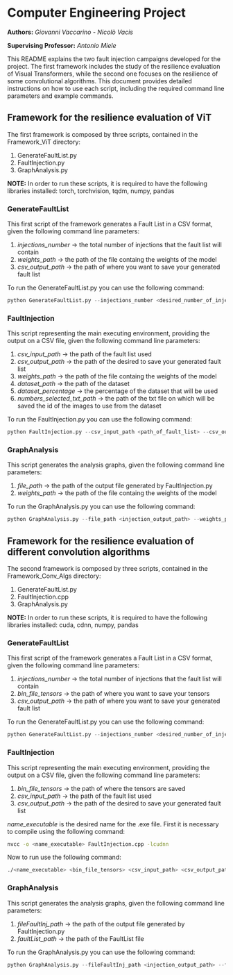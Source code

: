 # Computer Engineering Project

__Authors:__ _Giovanni Vaccarino - Nicolò Vacis_

__Supervising Professor:__ _Antonio Miele_

This README explains the two fault injection campaigns developed for the project. The first framework includes the study of the resilience evaluation of Visual Transformers, while the second one focuses on the resilience of some convolutional algorithms. This document provides detailed instructions on how to use each script, including the required command line parameters and example commands.

## Framework for the resilience evaluation of ViT
The first framework is composed by three scripts, contained in the Framework_ViT directory: 
1. GenerateFaultList.py 
2. FaultInjection.py
3. GraphAnalysis.py

__NOTE:__ In order to run these scripts, it is required to have the following libraries installed: torch, torchvision, tqdm, numpy, pandas

### GenerateFaultList
This first script of the framework generates a Fault List in a CSV format, given the following command line parameters:
1. _injections_number_ -> the total number of injections that the fault list will contain
2. _weights_path_ -> the path of the file containg the weights of the model
3. _csv_output_path_ -> the path of where you want to save your generated fault list

To run the GenerateFaultList.py you can use the following command:

```python
python GenerateFaultList.py --injections_number <desired_number_of_injections> --weights_path <path_of_weights> --csv_output_path <desired_output_path>
```

### FaultInjection
This script representing the main executing environment, providing the output on a CSV file, given the following command line parameters:
1. _csv_input_path_ -> the path of the fault list used
2. _csv_output_path_ -> the path of the desired to save your generated fault list
3. _weights_path_ -> the path of the file containg the weights of the model
4. _dataset_path_ -> the path of the dataset
5. _dataset_percentage_ -> the percentage of the dataset that will be used 
6. _numbers_selected_txt_path_ -> the path of the txt file on which will be saved the id of the images to use from the dataset

To run the FaultInjection.py you can use the following command:

```python
python FaultInjection.py --csv_input_path <path_of_fault_list> --csv_output_path <desired_output_path> --weights_path <path_of_weights> --dataset_path <path_of_dataset> --dataset_percentage <percentage_of_dataset> --numbers_selected_txt_path <path_of_numbers_selected>
```

### GraphAnalysis
This script generates the analysis graphs, given the following command line parameters:
1. _file_path_ -> the path of the output file generated by FaultInjection.py
2. _weights_path_ -> the path of the file containg the weights of the model

To run the GraphAnalysis.py you can use the following command:

```python
python GraphAnalysis.py --file_path <injection_output_path> --weights_path <path_of_weights>
```


## Framework for the resilience evaluation of different convolution algorithms
The second framework is composed by three scripts, contained in the Framework_Conv_Algs directory: 
1. GenerateFaultList.py 
2. FaultInjection.cpp
3. GraphAnalysis.py

__NOTE:__ In order to run these scripts, it is required to have the following libraries installed: cuda, cdnn, numpy, pandas

### GenerateFaultList
This first script of the framework generates a Fault List in a CSV format, given the following command line parameters:
1. _injections_number_ -> the total number of injections that the fault list will contain
2. _bin_file_tensors_ -> the path of where you want to save your tensors
3. _csv_output_path_ -> the path of where you want to save your generated fault list

To run the GenerateFaultList.py you can use the following command:

```python
python GenerateFaultList.py --injections_number <desired_number_of_injections> --bin_file_tensors <path_of_tensors> --csv_output_path <desired_output_path>
```

### FaultInjection
This script representing the main executing environment, providing the output on a CSV file, given the following command line parameters:
1. _bin_file_tensors_ -> the path of where the tensors are saved
2. _csv_input_path_ -> the path of the fault list used
3. _csv_output_path_ -> the path of the desired to save your generated fault list

_name_executable_ is the desired name for the .exe file.
First it is necessary to compile using the following command:

```bash
nvcc -o <name_executable> FaultInjection.cpp -lcudnn
```

Now to run use the following command:

```bash
./<name_executable> <bin_file_tensors> <csv_input_path> <csv_output_path>
```

### GraphAnalysis
This script generates the analysis graphs, given the following command line parameters:
1. _fileFaultInj_path_ -> the path of the output file generated by FaultInjection.py
2. _faultList_path_ -> the path of the FaultList file

To run the GraphAnalysis.py you can use the following command:

```python
python GraphAnalysis.py --fileFaultInj_path <injection_output_path> --faultList_path <path_of_faultList>
```
